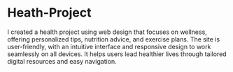 # Heath-Project
I created a health project using web design that focuses on wellness, offering personalized tips, nutrition advice, and exercise plans. The site is user-friendly, with an intuitive interface and responsive design to work seamlessly on all devices. It helps users lead healthier lives through tailored digital resources and easy navigation.

